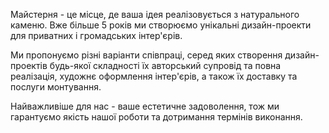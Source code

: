 Майстерня - це місце, де ваша ідея реалізовується з натурального каменю.
Вже більше 5 років ми створюємо унікальні дизайн-проекти для приватних
і громадських інтер'єрів.

Ми пропонуємо різні варіанти співпраці, серед яких створення дизайн-проектів
будь-якої складності їх авторський супровід та повна реалізація, художнє
оформлення інтер'єрів, а також їх доставку та послуги монтування.

Найважливіше для нас - ваше естетичне задоволення, тож ми гарантуємо
якість нашої роботи та дотримання термінів виконання.

